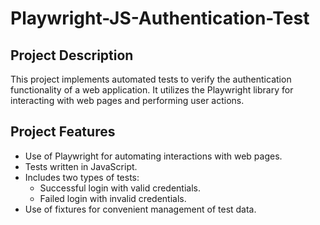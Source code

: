 # Playwright-JS-Authentication-Test

## Project Description

This project implements automated tests to verify the authentication functionality of a web application. It utilizes the Playwright library for interacting with web pages and performing user actions.

## Project Features

- Use of Playwright for automating interactions with web pages.
- Tests written in JavaScript.
- Includes two types of tests:
  - Successful login with valid credentials.
  - Failed login with invalid credentials.
- Use of fixtures for convenient management of test data.
